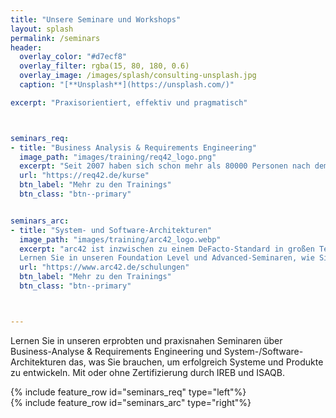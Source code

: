 ```yaml
---
title: "Unsere Seminare und Workshops"
layout: splash
permalink: /seminars
header:
  overlay_color: "#d7ecf8"
  overlay_filter: rgba(15, 80, 180, 0.6)
  overlay_image: /images/splash/consulting-unsplash.jpg
  caption: "[**Unsplash**](https://unsplash.com/)"

excerpt: "Praxisorientiert, effektiv und pragmatisch"



seminars_req:
- title: "Business Analysis & Requirements Engineering"
  image_path: "images/training/req42_logo.png"
  excerpt: "Seit 2007 haben sich schon mehr als 80000 Personen nach dem IERB-Programm weltweit zertifizieren lassen. Dieses Programm beinhaltet unsere erfolgreichen und pragmatischen Foundation Level und Advanced Level-Seminare, die wir gerne Deutsch oder Englisch anbieten."
  url: "https://req42.de/kurse"
  btn_label: "Mehr zu den Trainings"
  btn_class: "btn--primary"


seminars_arc:
- title: "System- und Software-Architekturen"
  image_path: "images/training/arc42_logo.webp"
  excerpt: "arc42 ist inzwischen zu einem DeFacto-Standard in großen Teilen der Industrie geworden.
  Lernen Sie in unseren Foundation Level und Advanced-Seminaren, wie Sie Ihre Architekturen in den Griff bekommen."
  url: "https://www.arc42.de/schulungen"
  btn_label: "Mehr zu den Trainings"
  btn_class: "btn--primary"



---
```


Lernen Sie in unseren erprobten und praxisnahen Seminaren über Business-Analyse & Requirements Engineering und System-/Software-Architekturen das, was Sie brauchen, um erfolgreich Systeme und Produkte zu entwickeln. Mit oder ohne Zertifizierung durch IREB und ISAQB.


<div class="seminar-req">
{% include feature_row id="seminars_req" type="left"%}
</div>

<div class="seminar-arc">
{% include feature_row id="seminars_arc" type="right"%}
</div>